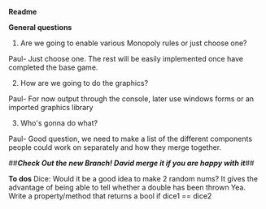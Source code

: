**Readme**


**General questions**

1) Are we going to enable various Monopoly rules or just choose one?

Paul- Just choose one. The rest will be easily implemented once have completed the base game.

2) How are we going to do the graphics?

Paul- For now output through the console, later use windows forms or an imported graphics library

3) Who's gonna do what?

Paul- Good question, we need to make a list of the different components people could work on separately and how they merge together.


##***Check Out the new Branch! David merge it if you are happy with it***##

**To dos**
Dice: Would it be a good idea to make 2 random nums? It gives the advantage of being able to tell whether a double has been thrown
Yea. Write a property/method that returns a bool if dice1 == dice2